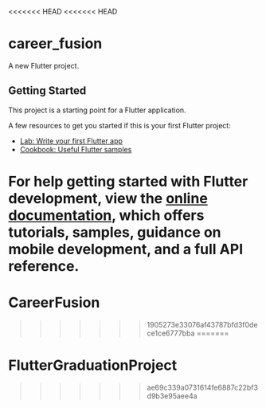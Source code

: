<<<<<<< HEAD
<<<<<<< HEAD
# career_fusion

A new Flutter project.

## Getting Started

This project is a starting point for a Flutter application.

A few resources to get you started if this is your first Flutter project:

- [Lab: Write your first Flutter app](https://docs.flutter.dev/get-started/codelab)
- [Cookbook: Useful Flutter samples](https://docs.flutter.dev/cookbook)

For help getting started with Flutter development, view the
[online documentation](https://docs.flutter.dev/), which offers tutorials,
samples, guidance on mobile development, and a full API reference.
=======
# CareerFusion
>>>>>>> 1905273e33076af43787bfd3f0dece1ce6777bba
=======
# FlutterGraduationProject
>>>>>>> ae69c339a0731614fe6887c22bf3d9b3e95aee4a
